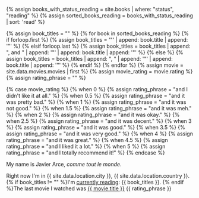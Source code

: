 {% assign books_with_status_reading = site.books | where: "status", "reading" %}
{% assign sorted_books_reading = books_with_status_reading | sort: 'read' %}

{% assign book_titles = "" %}
{% for book in sorted_books_reading %}
{% if forloop.first %}
{% assign book_titles = '"' | append: book.title | append: '"' %}
{% elsif forloop.last %}
{% assign book_titles = book_titles | append: ", and " | append: '"' | append: book.title | append: '"' %}
{% else %}
{% assign book_titles = book_titles | append: ", " | append: '"' | append: book.title | append: '"' %}
{% endif %}
{% endfor %}
{% assign movie = site.data.movies.movies | first %}
{% assign movie_rating = movie.rating %}
{% assign rating_phrase = "" %}

{% case movie_rating %}
{% when 0 %}
{% assign rating_phrase = "and I didn't like it at all." %}
{% when 0.5 %}
{% assign rating_phrase = "and it was pretty bad." %}
{% when 1 %}
{% assign rating_phrase = "and it was not good." %}
{% when 1.5 %}
{% assign rating_phrase = "and it was meh." %}
{% when 2 %}
{% assign rating_phrase = "and it was okay." %}
{% when 2.5 %}
{% assign rating_phrase = "and it was decent." %}
{% when 3 %}
{% assign rating_phrase = "and it was good." %}
{% when 3.5 %}
{% assign rating_phrase = "and it was very good." %}
{% when 4 %}
{% assign rating_phrase = "and it was great." %}
{% when 4.5 %}
{% assign rating_phrase = "and I liked it a lot." %}
{% when 5 %}
{% assign rating_phrase = "and I totally recommend it!" %}
{% endcase %}

<p>My name is Javier Arce, <em>comme tout le monde</em>.</p>
<p>Right now I'm in {{ site.data.location.city }}, {{ site.data.location.country }}. {% if book_titles != "" %}I'm <a href="/books">currently reading</a>: {{ book_titles }}. {% endif %}The last movie I watched was <a href="https://letterboxd.com/javier/film/{{ movie.permalink }}">{{ movie.title }}</a> {{ rating_phrase }} <music-snitch data-username='javierarce' data-key ='78b4ae34c84de1d5fc6510338300bd78'></music-snitch></p>
